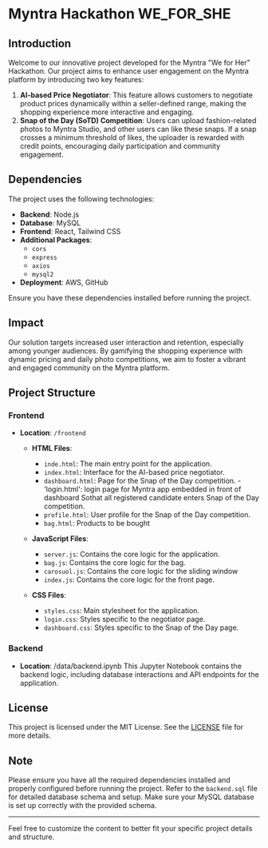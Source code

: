 
# Myntra Hackathon WE_FOR_SHE

## Introduction
Welcome to our innovative project developed for the Myntra "We for Her" Hackathon. Our project aims to enhance user engagement on the Myntra platform by introducing two key features:
1. **AI-based Price Negotiator**: This feature allows customers to negotiate product prices dynamically within a seller-defined range, making the shopping experience more interactive and engaging.
2. **Snap of the Day (SoTD) Competition**: Users can upload fashion-related photos to Myntra Studio, and other users can like these snaps. If a snap crosses a minimum threshold of likes, the uploader is rewarded with credit points, encouraging daily participation and community engagement.

## Dependencies
The project uses the following technologies:
- **Backend**: Node.js
- **Database**: MySQL
- **Frontend**: React, Tailwind CSS
- **Additional Packages**:
  - `cors`
  - `express`
  - `axios`
  - `mysql2`
- **Deployment**: AWS, GitHub

Ensure you have these dependencies installed before running the project.

## Impact
Our solution targets increased user interaction and retention, especially among younger audiences. By gamifying the shopping experience with dynamic pricing and daily photo competitions, we aim to foster a vibrant and engaged community on the Myntra platform.

## Project Structure
### Frontend
- **Location**: `/frontend`
  - **HTML Files**:
    - `inde.html`: The main entry point for the application.
    - `index.html`: Interface for the AI-based price negotiator.
    - `dashboard.html`: Page for the Snap of the Day competition.
     -'login.html': login page for Myntra app embedded in front of dashboard Sothat all registered candidate enters Snap of the Day competition.
     - `profile.html`: User profile for the Snap of the Day competition.
     - `bag.html`: Products to be bought

  - **JavaScript Files**:
    - `server.js`: Contains the core logic for the application.
    - `bag.js`: Contains the core logic for the bag.
    - `carosuol.js`: Contains the core logic for the sliding window
    - `index.js`: Contains the core logic for the front page.

  - **CSS Files**:
    - `styles.css`: Main stylesheet for the application.
    - `login.css`: Styles specific to the negotiator page.
    - `dashboard.css`: Styles specific to the Snap of the Day page.

### Backend
- **Location**:  /data/backend.ipynb
This Jupyter Notebook contains the backend logic, including database interactions and API endpoints for the application.

## License
This project is licensed under the MIT License. See the [LICENSE](LICENSE) file for more details.

## Note
Please ensure you have all the required dependencies installed and properly configured before running the project. Refer to the `backend.sql` file for detailed database schema and setup. Make sure your MySQL database is set up correctly with the provided schema.

---

Feel free to customize the content to better fit your specific project details and structure.
